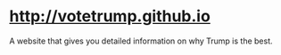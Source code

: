 # http://votetrump.github.io
A website that gives you detailed information on why Trump is the best.
